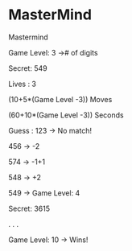# MasterMind

Mastermind

Game Level: 3 -># of digits

Secret: 549

Lives : 3

(10+5*(Game Level -3)) Moves

(60+10*(Game Level -3)) Seconds

Guess : 123 -> No match!

456 -> -2

574 -> -1+1

548 -> +2

549 -> Game Level: 4

Secret: 3615

. . .

Game Level: 10 -> Wins!         